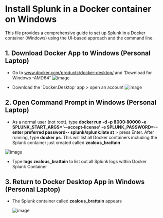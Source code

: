 # Install Splunk in a Docker container on Windows

This file provides a comprehensive guide to set up Splunk in a Docker container (Windows) using the UI-based approach and the command line.

## 1. Download Docker App to Windows (Personal Laptop)

* Go to www.docker.com/products/docker-desktop/ and 'Download for Windows -AMD64"
![image](https://github.com/user-attachments/assets/3a839e39-e253-4d84-9238-7dd5798156aa)

* Download the 'Docker.Desktop' app > open an account
![image](https://github.com/user-attachments/assets/eabbe988-a0a8-4414-92b8-17e2f8d08772)

## 2. Open Command Prompt in Windows (Personal Laptop)

* As a normal user (not root), type **docker run -d -p 8000:80000 -e SPLUNK_START_ARGS='--accept-license' -e SPLUNK_PASSWORD=--enter preferred password-- splunk/splunk:late st** > press Enter. After running, type **docker ps**. This will list all Docker containers including the Splunk container just created called **zealous_brattain**

![image](https://github.com/user-attachments/assets/dd9c233f-f33b-45c4-9daa-2dc2eae894a3)

* Type **logs zealous_brattain** to list out all Splunk logs within Docker Splunk Container

## 3. Return to Docker Desktop App in Windows (Personal Laptop)
* The Splunk container called **zealous_brattain** appears

  ![image](https://github.com/user-attachments/assets/a701ff9c-1184-48e5-8f15-907a05f1f4a5)
